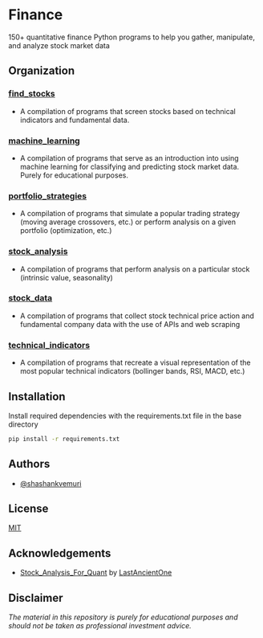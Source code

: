 
# Finance

150+ quantitative finance Python programs to help you gather, manipulate, and analyze stock market data

## Organization

### [find_stocks](https://github.com/shashankvemuri/Finance/tree/master/find_stocks)
- A compilation of programs that screen stocks based on technical indicators and fundamental data.
### [machine_learning](https://github.com/shashankvemuri/Finance/tree/master/machine_learning)
- A compilation of programs that serve as an introduction into using machine learning for classifying and predicting stock market data. Purely for educational purposes.
### [portfolio_strategies](https://github.com/shashankvemuri/Finance/tree/master/portfolio_strategies)
- A compilation of programs that simulate a popular trading strategy (moving average crossovers, etc.) or perform analysis on a given portfolio (optimization, etc.)
### [stock_analysis](https://github.com/shashankvemuri/Finance/tree/master/stock_analysis)
- A compilation of programs that perform analysis on a particular stock (intrinsic value, seasonality)
### [stock_data](https://github.com/shashankvemuri/Finance/tree/master/stock_data)
- A compilation of programs that collect stock technical price action and fundamental company data with the use of APIs and web scraping
### [technical_indicators](https://github.com/shashankvemuri/Finance/tree/master/technical_indicators)
- A compilation of programs that recreate a visual representation of the most popular technical indicators (bollinger bands, RSI, MACD, etc.)

## Installation

Install required dependencies with the requirements.txt file in the base directory

```bash
pip install -r requirements.txt
```
    
## Authors

- [@shashankvemuri](https://www.github.com/shashankvemuri)

## License

[MIT](LICENSE)

## Acknowledgements

 - [Stock_Analysis_For_Quant](https://github.com/LastAncientOne/Stock_Analysis_For_Quant/tree/master/Python_Stock/Technical_Indicators) by [LastAncientOne](https://github.com/LastAncientOne)

## Disclaimer
<i>
The material in this repository is purely for educational purposes and should not be taken as professional investment advice.
</i>
